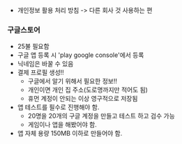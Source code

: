 
- 개인정보 활용 처리 방침 -> 다른 회사 것 사용하는 편

### 구글스토어
- 25불 필요함
- 구글 앱 등록 시 'play google console'에서 등록
- 닉네임은 바꿀 수 있음
- 결제 프로필 생성!!
	- 구글에서 알기 위해서 필요한 정보!!
	- 개인이면 개인 집 주소(도로명까지만 적어도 됨)
	- 휴먼 계정이 안되는 이상 영구적으로 저장됨
- 앱 테스트를 필수로 진행해야 함.
	- 20명을 20개의 구글 계정을 만들고 테스트 하고 검수 가능
	- 게임이나 앱을 해봤어야 함.
- 앱 자체 용량 150MB 이하로 만들어야 함.